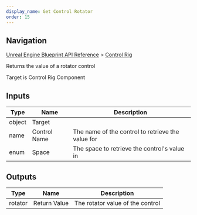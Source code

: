 ```yaml
---
display_name: Get Control Rotator
order: 15
---
```

## Navigation

[Unreal Engine Blueprint API Reference](https://dev.epicgames.com/documentation/en-us/unreal-engine/BlueprintAPI) > [Control Rig](https://dev.epicgames.com/documentation/en-us/unreal-engine/BlueprintAPI/ControlRig_1)

Returns the value of a rotator control

Target is Control Rig Component

## Inputs

| Type | Name | Description |
| --- | --- | --- |
| object | Target |  |
| name | Control Name | The name of the control to retrieve the value for |
| enum | Space | The space to retrieve the control's value in |

## Outputs

| Type | Name | Description |
| --- | --- | --- |
| rotator | Return Value | The rotator value of the control |
